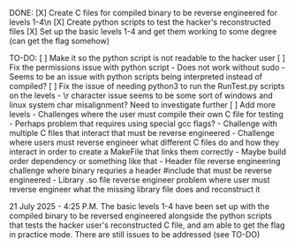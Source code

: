 DONE:
[X]  Create C files for compiled binary to be reverse engineered for levels 1-4\n
[X]  Create python scripts to test the hacker's reconstructed files
[X]  Set up the basic levels 1-4 and get them working to some degree (can get the flag somehow)

TO-DO:
[ ]  Make it so the python script is not readable to the hacker user
[ ]  Fix the permissions issue with python script 
        - Does not work without sudo
        - Seems to be an issue with python scripts being interpreted instead of compiled?
[ ]   Fix the issue of needing python3 to run the RunTest.py scripts on the levels
        - \r character issue seems to be some sort of windows and linux system char misalignment? Need to investigate further
[ ]   Add more levels
        - Challenges where the user must compile their own C file for testing
              - Perhaps problem that requires using special gcc flags?
        - Challenge with multiple C files that interact that must be reverse engineered
        - Challenge where users must reverse engineer what different C files do and how they interact              in order to create a MakeFile that links them correctly
              - Maybe build order dependency or something like that
        - Header file reverse engineering challenge where binary requries a header #include that must              be reverse engineered
        - Library .so file reverse engineer problem where user must reverse engineer what the missing              library file does and reconstruct it



21 July 2025 - 4:25 P.M.
The basic levels 1-4 have been set up with the compiled binary to be reversed engineered alongside the python scripts that tests the hacker user's reconstructed C file, and am able to get the flag in practice mode. There are still issues to be addressed (see TO-DO)
